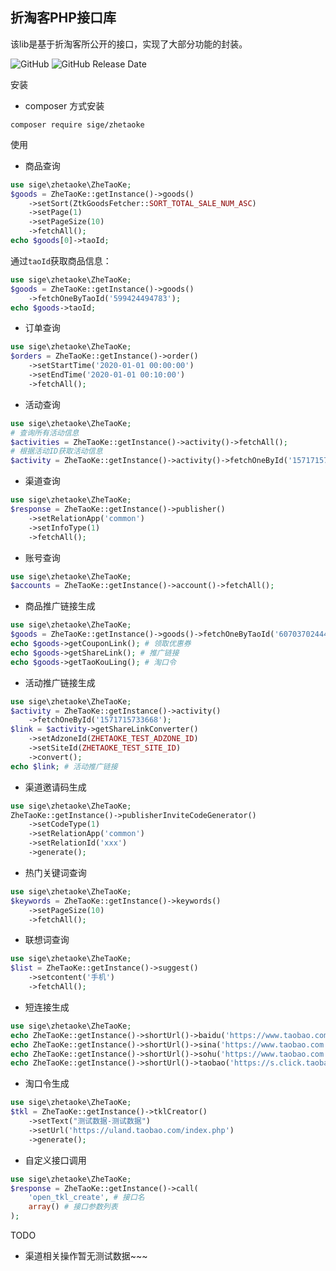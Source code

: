 折淘客PHP接口库
-------------
该lib是基于折淘客所公开的接口，实现了大部分功能的封装。

![GitHub](https://img.shields.io/github/license/MichaelLuthor/zhetaoke) ![GitHub Release Date](https://img.shields.io/github/release-date/MichaelLuthor/zhetaoke)

安装
- composer 方式安装

```
composer require sige/zhetaoke
```

使用
- 商品查询
```php
use sige\zhetaoke\ZheTaoKe;
$goods = ZheTaoKe::getInstance()->goods()
    ->setSort(ZtkGoodsFetcher::SORT_TOTAL_SALE_NUM_ASC)
    ->setPage(1)
    ->setPageSize(10)
    ->fetchAll();
echo $goods[0]->taoId;
```
通过`taoId`获取商品信息：
```php
use sige\zhetaoke\ZheTaoKe;
$goods = ZheTaoKe::getInstance()->goods()
    ->fetchOneByTaoId('599424494783');
echo $goods->taoId;
```

- 订单查询
```php
use sige\zhetaoke\ZheTaoKe;
$orders = ZheTaoKe::getInstance()->order()
    ->setStartTime('2020-01-01 00:00:00')
    ->setEndTime('2020-01-01 00:10:00')
    ->fetchAll();
```

- 活动查询
```php
use sige\zhetaoke\ZheTaoKe;
# 查询所有活动信息
$activities = ZheTaoKe::getInstance()->activity()->fetchAll();
# 根据活动ID获取活动信息
$activity = ZheTaoKe::getInstance()->activity()->fetchOneById('1571715733668');
```
- 渠道查询
```php
use sige\zhetaoke\ZheTaoKe;
$response = ZheTaoKe::getInstance()->publisher()
    ->setRelationApp('common')
    ->setInfoType(1)
    ->fetchAll();
```
- 账号查询
```php
use sige\zhetaoke\ZheTaoKe;
$accounts = ZheTaoKe::getInstance()->account()->fetchAll();
```
- 商品推广链接生成
```php
use sige\zhetaoke\ZheTaoKe;
$goods = ZheTaoKe::getInstance()->goods()->fetchOneByTaoId('607037024445');
echo $goods->getCouponLink(); # 领取优惠券
echo $goods->getShareLink(); # 推广链接
echo $goods->getTaoKouLing(); # 淘口令
```
- 活动推广链接生成
```php
use sige\zhetaoke\ZheTaoKe;
$activity = ZheTaoKe::getInstance()->activity()
    ->fetchOneById('1571715733668');
$link = $activity->getShareLinkConverter()
    ->setAdzoneId(ZHETAOKE_TEST_ADZONE_ID)
    ->setSiteId(ZHETAOKE_TEST_SITE_ID)
    ->convert();
echo $link; # 活动推广链接
```
- 渠道邀请码生成
```php
use sige\zhetaoke\ZheTaoKe;
ZheTaoKe::getInstance()->publisherInviteCodeGenerator()
    ->setCodeType(1)
    ->setRelationApp('common')
    ->setRelationId('xxx')
    ->generate();
```
- 热门关键词查询
```php
use sige\zhetaoke\ZheTaoKe;
$keywords = ZheTaoKe::getInstance()->keywords()
    ->setPageSize(10)
    ->fetchAll();
```
- 联想词查询
```php
use sige\zhetaoke\ZheTaoKe;
$list = ZheTaoKe::getInstance()->suggest()
    ->setcontent('手机')
    ->fetchAll();
```
- 短连接生成
```php
use sige\zhetaoke\ZheTaoKe;
echo ZheTaoKe::getInstance()->shortUrl()->baidu('https://www.taobao.com');
echo ZheTaoKe::getInstance()->shortUrl()->sina('https://www.taobao.com');
echo ZheTaoKe::getInstance()->shortUrl()->sohu('https://www.taobao.com');
echo ZheTaoKe::getInstance()->shortUrl()->taobao('https://s.click.taobao.com/H4zazPx');
```
- 淘口令生成
```php
use sige\zhetaoke\ZheTaoKe;
$tkl = ZheTaoKe::getInstance()->tklCreator()
    ->setText("测试数据-测试数据")
    ->setUrl('https://uland.taobao.com/index.php')
    ->generate();
```
- 自定义接口调用
```php
use sige\zhetaoke\ZheTaoKe;
$response = ZheTaoKe::getInstance()->call(
    'open_tkl_create', # 接口名
    array() # 接口参数列表
);
```

TODO
- 渠道相关操作暂无测试数据~~~